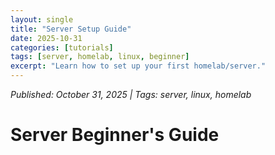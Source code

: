 ```yaml
---
layout: single
title: "Server Setup Guide"
date: 2025-10-31
categories: [tutorials]
tags: [server, homelab, linux, beginner]
excerpt: "Learn how to set up your first homelab/server."
---
```


*Published: October 31, 2025 | Tags: server, linux, homelab*



# Server Beginner's Guide
